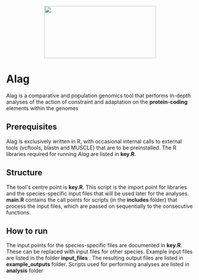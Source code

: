 <p align="center">
<img src=https://github.com/user-attachments/assets/fb39c9dc-4803-4684-b65a-935b9202c5a9 width=300 height=140 align=center>
</p>

# Alag
Alag is a comparative and population genomics tool that performs in-depth analyses of the action of constraint and adaptation on the **protein-coding** elements within the genomes

## Prerequisites

Alag is exclusively written in R, with occasional internal calls to external tools (vcftools, blastn and MUSCLE) that are to be preinstalled. The R libraries required for running *Alag* are listed in **key.R**.

## Structure

The tool's centre point is **key.R**. This script is the import point for libraries and the species-specific input files that will be used later for the analyses. **main.R** contains the call points for scripts (in the __includes__ folder) that process the input files, which are passed on sequentially to the consecutive functions.

## How to run

The input points for the species-specific files are documented in **key.R**. These can be replaced with input files for other species. Example input files are listed in the folder __input_files__ . The resulting output files are listed in __example_outputs__ folder. Scripts used for performing analyses are listed in __analysis__ folder

